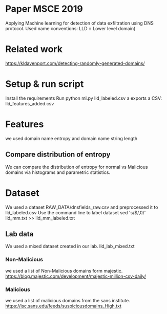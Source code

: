 
# Paper MSCE 2019

Applying Machine learning for detection of data exfiltration using DNS protocol.
Used name conventions: LLD = Lower level domain)

# Related work
https://kldavenport.com/detecting-randomly-generated-domains/

# Setup & run script
Install the requirements
Run python ml.py lld_labeled.csv a
exports a CSV: lld_features_added.csv

# Features
we used domain name entropy and domain name string length

## Compare distribution of entropy
We can compare the distribution of entropy for normal vs Malicious domains via histograms and parametric statistics.


# Dataset
We used a dataset RAW_DATA/dnsfields_raw.csv and preprocessed it to lld_labeled.csv
Use the command line to label dataset sed 's/$/,0/' lld_mm.txt >> lld_mm_labeled.txt

## Lab data
We used a mixed dataset created in our lab.
lld_lab_mixed.txt

### Non-Malicious
we used a list of Non-Malicious domains form majestic.
https://blog.majestic.com/development/majestic-million-csv-daily/

### Malicious
we used a list of malicious domains from the sans institute.
https://isc.sans.edu/feeds/suspiciousdomains_High.txt
